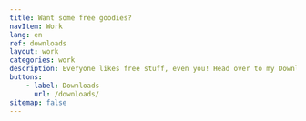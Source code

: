 ```yaml
---
title: Want some free goodies?
navItem: Work
lang: en
ref: downloads
layout: work
categories: work
description: Everyone likes free stuff, even you! Head over to my Downloads page!
buttons:
    - label: Downloads
      url: /downloads/
sitemap: false
---
```


